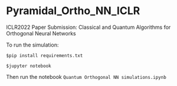 # Pyramidal_Ortho_NN_ICLR

ICLR2022 Paper Submission: Classical and Quantum Algorithms for Orthogonal Neural Networks 

To run the simulation:

`$pip install requirements.txt`

`$jupyter notebook`

Then run the notebook `Quantum Orthogonal NN simulations.ipynb`
